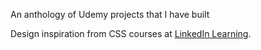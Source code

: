 An anthology of Udemy projects that I have built

Design inspiration from CSS courses at <a href="https://www.linkedin.com/learning">LinkedIn Learning</a>.

